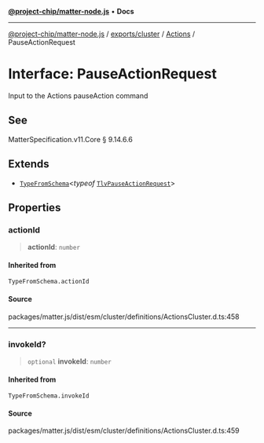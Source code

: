 [**@project-chip/matter-node.js**](../../../../../README.md) • **Docs**

***

[@project-chip/matter-node.js](../../../../../modules.md) / [exports/cluster](../../../README.md) / [Actions](../README.md) / PauseActionRequest

# Interface: PauseActionRequest

Input to the Actions pauseAction command

## See

MatterSpecification.v11.Core § 9.14.6.6

## Extends

- [`TypeFromSchema`](../../../../tlv/README.md#typefromschemas)\<*typeof* [`TlvPauseActionRequest`](../README.md#tlvpauseactionrequest)\>

## Properties

### actionId

> **actionId**: `number`

#### Inherited from

`TypeFromSchema.actionId`

#### Source

packages/matter.js/dist/esm/cluster/definitions/ActionsCluster.d.ts:458

***

### invokeId?

> `optional` **invokeId**: `number`

#### Inherited from

`TypeFromSchema.invokeId`

#### Source

packages/matter.js/dist/esm/cluster/definitions/ActionsCluster.d.ts:459
